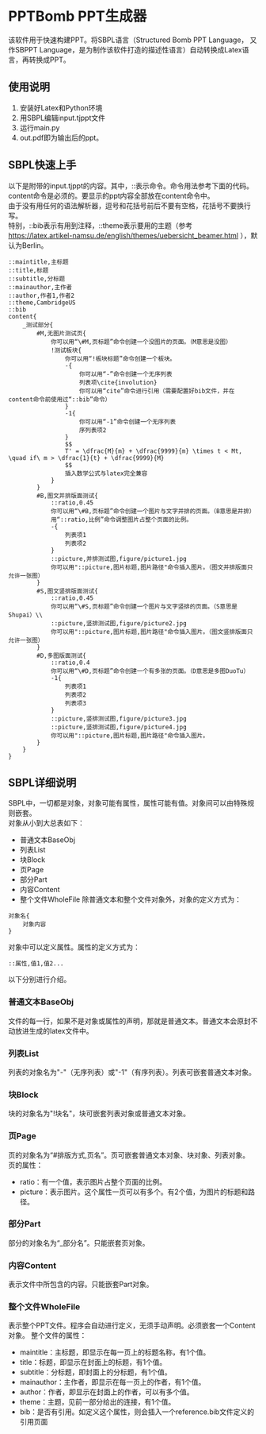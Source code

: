 # PPTBomb PPT生成器
该软件用于快速构建PPT。将SBPL语言（Structured Bomb PPT Language， 又作SBPPT Language，是为制作该软件打造的描述性语言）自动转换成Latex语言，再转换成PPT。
## 使用说明
1. 安装好Latex和Python环境
2. 用SBPL编辑input.tjppt文件
3. 运行main.py
4. out.pdf即为输出后的ppt。
## SBPL快速上手
以下是附带的input.tjppt的内容。其中，::表示命令。命令用法参考下面的代码。content命令是必须的。要显示的ppt内容全部放在content命令中。   
由于没有用任何的语法解析器，逗号和花括号前后不要有空格，花括号不要换行写。   
特别，::bib表示有用到注释，::theme表示要用的主题（参考 https://latex.artikel-namsu.de/english/themes/uebersicht_beamer.html ），默认为Berlin。
```commandline
::maintitle,主标题
::title,标题
::subtitle,分标题
::mainauthor,主作者
::author,作者1,作者2
::theme,CambridgeUS
::bib
content{
    _测试部分{
        #M,无图片测试页{
            你可以用“\#M,页标题”命令创建一个没图片的页面。（M意思是没图）
            !测试板块{
                你可以用“!板块标题”命令创建一个板块。
                -{
                    你可以用“-”命令创建一个无序列表
                    列表项\cite{involution}
                    你可以用“cite”命令进行引用（需要配置好bib文件，并在content命令前使用过“::bib”命令）
                }
                -1{
                    你可以用“-1”命令创建一个无序列表
                    序列表项2
                }
                $$
                T' = \dfrac{M}{m} + \dfrac{9999}{m} \times t < Mt, \quad if\ m > \dfrac{1}{t} + \dfrac{9999}{M}
                $$
                插入数学公式与latex完全兼容
            }
        }
        #B,图文并排版面测试{
            ::ratio,0.45
            你可以用“\#B,页标题”命令创建一个图片与文字并排的页面。（B意思是并排）
            用“::ratio,比例”命令调整图片占整个页面的比例。
            -{
                列表项1
                列表项2
            }
            ::picture,并排测试图,figure/picture1.jpg
            你可以用"::picture,图片标题,图片路径"命令插入图片。（图文并排版面只允许一张图）
        }
        #S,图文竖排版面测试{
            ::ratio,0.45
            你可以用“\#S,页标题”命令创建一个图片与文字竖排的页面。（S意思是Shupai）\\
            ::picture,竖排测试图,figure/picture2.jpg
            你可以用"::picture,图片标题,图片路径"命令插入图片。（图文竖排版面只允许一张图）
        }
        #D,多图版面测试{
            ::ratio,0.4
            你可以用“\#D,页标题”命令创建一个有多张的页面。（D意思是多图DuoTu）
            -1{
                列表项1
                列表项2
                列表项3
            }
            ::picture,竖排测试图,figure/picture3.jpg
            ::picture,竖排测试图,figure/picture4.jpg
            你可以用"::picture,图片标题,图片路径"命令插入图片。
        }
    }
}
```
## SBPL详细说明
SBPL中，一切都是对象，对象可能有属性，属性可能有值。对象间可以由特殊规则嵌套。    
对象从小到大总表如下：
- 普通文本BaseObj
- 列表List
- 块Block
- 页Page
- 部分Part
- 内容Content
- 整个文件WholeFile
除普通文本和整个文件对象外，对象的定义方式为：
```commandline
对象名{
    对象内容
}
```
对象中可以定义属性。属性的定义方式为：
```commandline
::属性,值1,值2...
```
以下分别进行介绍。
### 普通文本BaseObj
文件的每一行，如果不是对象或属性的声明，那就是普通文本。普通文本会原封不动放进生成的latex文件中。

### 列表List
列表的对象名为"-"（无序列表）或"-1"（有序列表）。列表可嵌套普通文本对象。

### 块Block
块的对象名为"!块名"，块可嵌套列表对象或普通文本对象。

### 页Page
页的对象名为“#排版方式,页名”。页可嵌套普通文本对象、块对象、列表对象。
页的属性：
- ratio：有一个值，表示图片占整个页面的比例。
- picture：表示图片。这个属性一页可以有多个。有2个值，为图片的标题和路径。

### 部分Part
部分的对象名为“_部分名”。只能嵌套页对象。

### 内容Content
表示文件中所包含的内容。只能嵌套Part对象。

### 整个文件WholeFile
表示整个PPT文件。程序会自动进行定义，无须手动声明。必须嵌套一个Content对象。
整个文件的属性：
- maintitle：主标题，即显示在每一页上的标题名称，有1个值。
- title：标题，即显示在封面上的标题，有1个值。
- subtitle：分标题，即封面上的分标题，有1个值。
- mainauthor：主作者，即显示在每一页上的作者，有1个值。
- author：作者，即显示在封面上的作者，可以有多个值。
- theme：主题，见前一部分给出的连接，有1个值。
- bib：是否有引用。如定义这个属性，则会插入一个reference.bib文件定义的引用页面
